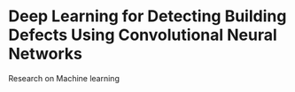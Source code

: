 # Deep Learning for Detecting Building Defects Using Convolutional Neural Networks
Research on Machine learning
